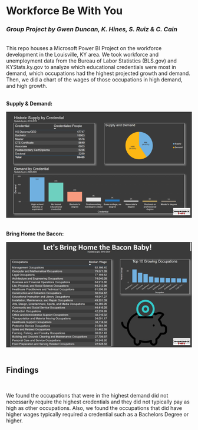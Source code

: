 # **Workforce Be With You**

### *Group Project by Gwen Duncan, K. Hines, S. Ruiz & C. Cain*
<br/>
This repo houses a Microsoft Power BI Project on the workforce development in the Louisville, KY area. We took workforce and unemployment data from the Bureau of Labor Statistics (BLS.gov) and KYStats.ky.gov to analyze which educational credentials were most in demand, which occupations had the highest projected growth and demand. Then, we did a chart of the wages of those occupations in high demand, and high growth. 
<br/>
<br/>

**Supply & Demand:**
<br/>

![Overview](Overview.png)
<br/>
<br/>

**Bring Home the Bacon:**
<br/>

![Bacon](Bacon.png)
<br/>
<br/>

## **Findings**
<br/>

We found the occupations that were in the highest demand did not necessarily require the highest credentials and they did not typically pay as high as other occupations. Also, we found the occupations that did have higher wages typically required a credential such as a Bachelors Degree or higher.
